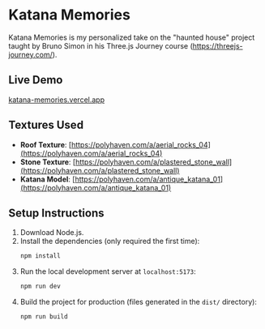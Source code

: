 # Katana Memories

Katana Memories is my personalized take on the "haunted house" project taught by Bruno Simon in his Three.js Journey course (https://threejs-journey.com/).

## Live Demo

[katana-memories.vercel.app](https://katana-memories.vercel.app)

## Textures Used

- **Roof Texture**: [https://polyhaven.com/a/aerial_rocks_04](https://polyhaven.com/a/aerial_rocks_04)
- **Stone Texture**: [https://polyhaven.com/a/plastered_stone_wall](https://polyhaven.com/a/plastered_stone_wall)
- **Katana Model**: [https://polyhaven.com/a/antique_katana_01](https://polyhaven.com/a/antique_katana_01)

## Setup Instructions

1. Download Node.js.
2. Install the dependencies (only required the first time):
    ```bash
    npm install
    ```
3. Run the local development server at `localhost:5173`:
    ```bash
    npm run dev
    ```
4. Build the project for production (files generated in the `dist/` directory):
    ```bash
    npm run build
    ```